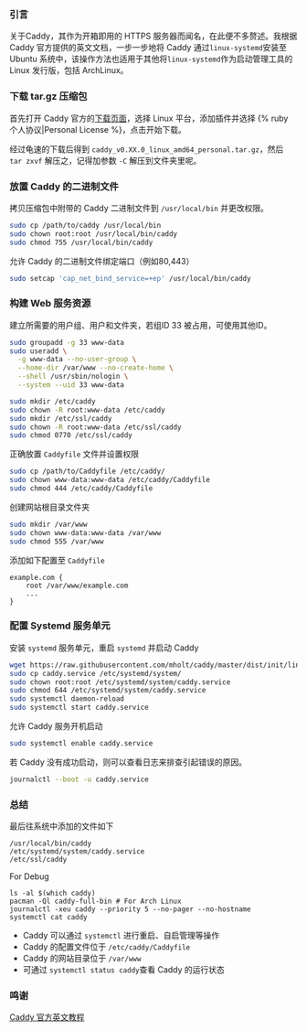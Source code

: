 ### 引言

关于Caddy，其作为开箱即用的 HTTPS 服务器而闻名，在此便不多赘述。我根据 Caddy 官方提供的英文文档，一步一步地将 Caddy 通过`linux-systemd`安装至 Ubuntu 系统中，该操作方法也适用于其他将`linux-systemd`作为启动管理工具的 Linux 发行版，包括 ArchLinux。

<!-- more -->

### 下载 tar.gz 压缩包

首先打开 Caddy 官方的[下载页面](https://caddyserver.com/download)，选择 Linux 平台，添加插件并选择 {% ruby 个人协议|Personal License %}，点击开始下载。

经过龟速的下载后得到 `caddy_v0.XX.0_linux_amd64_personal.tar.gz`，然后 `tar zxvf` 解压之，记得加参数 `-C` 解压到文件夹里呢。

### 放置 Caddy 的二进制文件

拷贝压缩包中附带的 Caddy 二进制文件到 `/usr/local/bin` 并更改权限。
```bash
sudo cp /path/to/caddy /usr/local/bin
sudo chown root:root /usr/local/bin/caddy
sudo chmod 755 /usr/local/bin/caddy
```

允许 Caddy 的二进制文件绑定端口（例如80,443）
```bash
sudo setcap 'cap_net_bind_service=+ep' /usr/local/bin/caddy
```

### 构建 Web 服务资源

建立所需要的用户组、用户和文件夹，若组ID 33 被占用，可使用其他ID。

```bash
sudo groupadd -g 33 www-data
sudo useradd \
  -g www-data --no-user-group \
  --home-dir /var/www --no-create-home \
  --shell /usr/sbin/nologin \
  --system --uid 33 www-data

sudo mkdir /etc/caddy
sudo chown -R root:www-data /etc/caddy
sudo mkdir /etc/ssl/caddy
sudo chown -R root:www-data /etc/ssl/caddy
sudo chmod 0770 /etc/ssl/caddy
```

正确放置 `Caddyfile` 文件并设置权限
```bash
sudo cp /path/to/Caddyfile /etc/caddy/
sudo chown www-data:www-data /etc/caddy/Caddyfile
sudo chmod 444 /etc/caddy/Caddyfile
```

创建网站根目录文件夹
```bash
sudo mkdir /var/www
sudo chown www-data:www-data /var/www
sudo chmod 555 /var/www
```

添加如下配置至 `Caddyfile`
```Caddyfile
example.com {
    root /var/www/example.com
    ...
}
```

### 配置 Systemd 服务单元

安装 `systemd` 服务单元，重启  `systemd` 并启动 Caddy

```bash
wget https://raw.githubusercontent.com/mholt/caddy/master/dist/init/linux-systemd/caddy.service
sudo cp caddy.service /etc/systemd/system/
sudo chown root:root /etc/systemd/system/caddy.service
sudo chmod 644 /etc/systemd/system/caddy.service
sudo systemctl daemon-reload
sudo systemctl start caddy.service
```

允许 Caddy 服务开机启动
```bash
sudo systemctl enable caddy.service
```

若 Caddy 没有成功启动，则可以查看日志来排查引起错误的原因。
```bash
journalctl --boot -u caddy.service
```

### 总结
最后往系统中添加的文件如下
```
/usr/local/bin/caddy
/etc/systemd/system/caddy.service
/etc/ssl/caddy
```

For Debug
```
ls -al $(which caddy)
pacman -Ql caddy-full-bin # For Arch Linux
journalctl -xeu caddy --priority 5 --no-pager --no-hostname
systemctl cat caddy
```

+ Caddy 可以通过 `systemctl` 进行重启、自启管理等操作
+ Caddy 的配置文件位于 `/etc/caddy/Caddyfile`
+ Caddy 的网站目录位于 `/var/www`
+ 可通过 `systemctl status caddy`查看 Caddy 的运行状态

### 鸣谢

[Caddy 官方英文教程](https://raw.githubusercontent.com/mholt/caddy/master/dist/init/linux-systemd/README.md)

